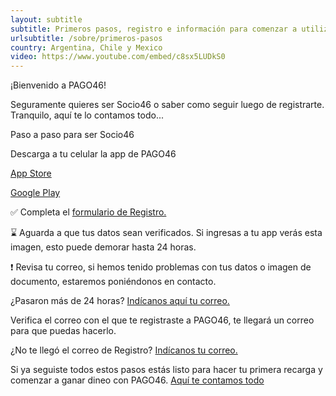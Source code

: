 ```yaml
---
layout: subtitle
subtitle: Primeros pasos, registro e información para comenzar a utilizar PAGO46
urlsubtitle: /sobre/primeros-pasos
country: Argentina, Chile y Mexico
video: https://www.youtube.com/embed/c8sx5LUDkS0
---
```

¡Bienvenido a PAGO46!

Seguramente quieres ser Socio46 o saber como seguir luego de registrarte. Tranquilo, aquí te lo contamos todo...

Paso a paso para ser Socio46 

Descarga a tu celular la app de PAGO46 

[App Store](https://apps.apple.com/cl/app/pago46/id1372503177)

[Google Play](https://play.google.com/store/apps/details?id=com.fortysixdegrees.storeagent&hl=es)

✅  Completa el [formulario de Registro.](https://registration.pago46.com/)

⌛️ Aguarda a que tus datos sean verificados. Si ingresas a tu app verás esta imagen, esto puede demorar hasta 24 horas. 

❗️ Revisa tu correo, si hemos tenido problemas con tus datos o imagen de documento, estaremos poniéndonos en contacto. 

¿Pasaron más de 24 horas? [Indícanos aquí tu correo.](/contactanos/16)

Verifica el correo con el que te registraste a PAGO46, te llegará un correo para que puedas hacerlo. 

¿No te llegó el correo de Registro? [Indícanos tu correo.](/contactanos/15)

Si ya seguiste todos estos pasos estás listo para hacer tu primera recarga y comenzar a ganar dineo con PAGO46. [Aquí te contamos todo](/recarga/como-transferencia)